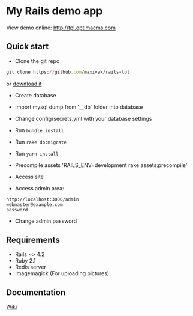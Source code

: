 ﻿# My Rails demo app

View demo online: http://tpl.optimacms.com

## Quick start

* Clone the git repo
```ruby
git clone https://github.com/maxivak/rails-tpl
```
or [download it](https://github.com/maxivak/rails-tpl/archive/master.zip)

* Create database
* Import mysql dump from '__db' folder into database
* Change config/secrets.yml with your database settings

* Run `bundle install`
* Run `rake db:migrate`

* Run `yarn install`
* Precompile assets 'RAILS_ENV=development rake assets:precompile'

* Access site

* Access admin area:
```
http://localhost:3000/admin
webmaster@example.com
password
```

* Change admin password


## Requirements

* Rails ~> 4.2
* Ruby 2.1
* Redis server
* Imagemagick (For uploading pictures)




## Documentation
[Wiki](https://github.com/maxivak/rails-tpl/wiki)


